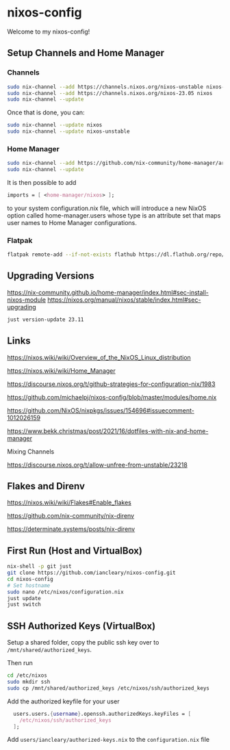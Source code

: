 # nixos-config

Welcome to my nixos-config!

## Setup Channels and Home Manager

### Channels

```bash
sudo nix-channel --add https://channels.nixos.org/nixos-unstable nixos-unstable
sudo nix-channel --add https://channels.nixos.org/nixos-23.05 nixos
sudo nix-channel --update
```

Once that is done, you can:
```bash
sudo nix-channel --update nixos
sudo nix-channel --update nixos-unstable
```

### Home Manager

```bash
sudo nix-channel --add https://github.com/nix-community/home-manager/archive/release-23.05.tar.gz home-manager
sudo nix-channel --update
```

It is then possible to add

```nix
imports = [ <home-manager/nixos> ];
```

to your system configuration.nix file, which will introduce a new NixOS option called home-manager.users whose type is an attribute set that maps user names to Home Manager configurations.

### Flatpak

```bash
flatpak remote-add --if-not-exists flathub https://dl.flathub.org/repo/flathub.flatpakrepo
```

## Upgrading Versions

<https://nix-community.github.io/home-manager/index.html#sec-install-nixos-module>
<https://nixos.org/manual/nixos/stable/index.html#sec-upgrading>

```bash
just version-update 23.11
```

## Links

<https://nixos.wiki/wiki/Overview_of_the_NixOS_Linux_distribution>

<https://nixos.wiki/wiki/Home_Manager>

<https://discourse.nixos.org/t/github-strategies-for-configuration-nix/1983>

<https://github.com/michaelpj/nixos-config/blob/master/modules/home.nix>

<https://github.com/NixOS/nixpkgs/issues/154696#issuecomment-1012026159>

<https://www.bekk.christmas/post/2021/16/dotfiles-with-nix-and-home-manager>

Mixing Channels

<https://discourse.nixos.org/t/allow-unfree-from-unstable/23218>

## Flakes and Direnv

<https://nixos.wiki/wiki/Flakes#Enable_flakes>

<https://github.com/nix-community/nix-direnv>

<https://determinate.systems/posts/nix-direnv>

## First Run (Host and VirtualBox)

```bash
nix-shell -p git just
git clone https://github.com/iancleary/nixos-config.git
cd nixos-config
# Set hostname
sudo nano /etc/nixos/configuration.nix
just update
just switch
```

## SSH Authorized Keys (VirtualBox)

Setup a shared folder, copy the public ssh key over to `/mnt/shared/authorized_keys`.

Then run

```bash
cd /etc/nixos
sudo mkdir ssh
sudo cp /mnt/shared/authorized_keys /etc/nixos/ssh/authorized_keys
```

Add the authorized keyfile for your user

```nix
  users.users.{username}.openssh.authorizedKeys.keyFiles = [
    /etc/nixos/ssh/authorized_keys
  ];
```

Add `users/iancleary/authorized-keys.nix` to the `configuration.nix` file
